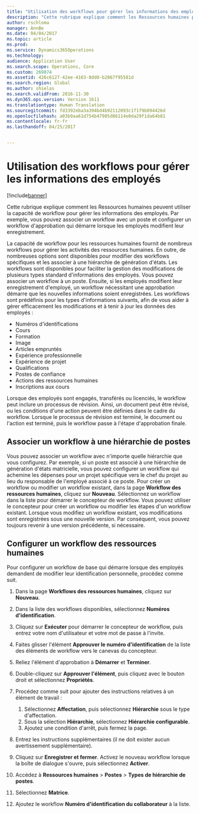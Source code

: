 ```yaml
---
title: "Utilisation des workflows pour gérer les informations des employés"
description: "Cette rubrique explique comment les Ressources humaines peuvent utiliser la capacité de workflow pour gérer les informations des employés. Par exemple, vous pouvez associer un workflow avec un poste et configurer un workflow d&quot;approbation qui démarre lorsque les employés modifient leur enregistrement."
author: rschloma
manager: AnnBe
ms.date: 04/04/2017
ms.topic: article
ms.prod: 
ms.service: Dynamics365Operations
ms.technology: 
audience: Application User
ms.search.scope: Operations, Core
ms.custom: 269074
ms.assetid: 426c6127-42ee-4163-8dd0-b2867f95581d
ms.search.region: Global
ms.author: shielas
ms.search.validFrom: 2016-11-30
ms.dyn365.ops.version: Version 1611
ms.translationtype: Human Translation
ms.sourcegitcommit: fd3392eba3a394bd4b92112093c1f1f9b894426d
ms.openlocfilehash: a03b9aa61d754b47905d86114e0da29f1da64b81
ms.contentlocale: fr-fr
ms.lasthandoff: 04/25/2017


---
```


# <a name="use-workflows-to-manage-employee-information"></a>Utilisation des workflows pour gérer les informations des employés

[!include[banner](includes/banner.md)]


Cette rubrique explique comment les Ressources humaines peuvent utiliser la capacité de workflow pour gérer les informations des employés. Par exemple, vous pouvez associer un workflow avec un poste et configurer un workflow d'approbation qui démarre lorsque les employés modifient leur enregistrement.

La capacité de workflow pour les ressources humaines fournit de nombreux workflows pour gérer les activités des ressources humaines. En outre, de nombreuses options sont disponibles pour modifier des workflows spécifiques et les associer à une hiérarchie de génération d'états. Les workflows sont disponibles pour faciliter la gestion des modifications de plusieurs types standard d'informations des employés. Vous pouvez associer un workflow à un poste. Ensuite, si les employés modifient leur enregistrement d'employé, un workflow nécessitant une approbation démarre que les nouvelles informations soient enregistrées. Les workflows sont prédéfinis pour les types d'informations suivants, afin de vous aider à gérer efficacement les modifications et à tenir à jour les données des employés :

-   Numéros d'identifications
-   Cours
-   Formation
-   Image
-   Articles empruntés
-   Expérience professionnelle
-   Expérience de projet
-   Qualifications
-   Postes de confiance
-   Actions des ressources humaines
-   Inscriptions aux cours

Lorsque des employés sont engagés, transférés ou licenciés, le workflow peut inclure un processus de révision. Ainsi, un document peut être révisé, ou les conditions d'une action peuvent être définies dans le cadre du workflow. Lorsque le processus de révision est terminé, le document ou l'action est terminé, puis le workflow passe à l'étape d'approbation finale.

## <a name="associate-a-workflow-with-a-position-hierarchy"></a>Associer un workflow à une hiérarchie de postes
Vous pouvez associer un workflow avec n'importe quelle hiérarchie que vous configurez. Par exemple, si un poste est associé à une hiérarchie de génération d'états matricielle, vous pouvez configurer un workflow qui achemine les dépenses pour un projet spécifique vers le chef du projet au lieu du responsable de l'employé associé à ce poste. Pour créer un workflow ou modifier un workflow existant, dans la page **Workflow des ressources humaines**, cliquez sur **Nouveau**. Sélectionnez un workflow dans la liste pour démarrer le concepteur de workflow. Vous pouvez utiliser le concepteur pour créer un workflow ou modifier les étapes d'un workflow existant. Lorsque vous modifiez un workflow existant, vos modifications sont enregistrées sous une nouvelle version. Par conséquent, vous pouvez toujours revenir à une version précédente, si nécessaire.

## <a name="configure-a-human-resources-workflow"></a>Configurer un workflow des ressources humaines
Pour configurer un workflow de base qui démarre lorsque des employés demandent de modifier leur identification personnelle, procédez comme suit.

1.  Dans la page **Workflows des ressources humaines**, cliquez sur **Nouveau**.
2.  Dans la liste des workflows disponibles, sélectionnez **Numéros d'identification**.
3.  Cliquez sur **Exécuter** pour démarrer le concepteur de workflow, puis entrez votre nom d'utilisateur et votre mot de passe à l'invite.
4.  Faites glisser l'élément **Approuver le numéro d'identification** de la liste des éléments de workflow vers le canevas du concepteur.
5.  Reliez l'élément d'approbation à **Démarrer** et **Terminer**.
6.  Double-cliquez sur **Approuver l'élément**, puis cliquez avec le bouton droit et sélectionnez **Propriétés**.
7.  Procédez comme suit pour ajouter des instructions relatives à un élément de travail :
    1.  Sélectionnez **Affectation**, puis sélectionnez **Hiérarchie** sous le type d'affectation.
    2.  Sous la sélection **Hiérarchie**, sélectionnez **Hiérarchie configurable**.
    3.  Ajoutez une condition d'arrêt, puis fermez la page.

8.  Entrez les instructions supplémentaires (il ne doit exister aucun avertissement supplémentaire).
9.  Cliquez sur **Enregistrer et fermer**. Activez le nouveau workflow lorsque la boîte de dialogue s'ouvre, puis sélectionnez **Activer**.
10. Accédez à **Ressources humaines** &gt; **Postes** &gt; **Types de hiérarchie de postes**.
11. Sélectionnez **Matrice**.
12. Ajoutez le workflow **Numéro d'identification du collaborateur** à la liste.





